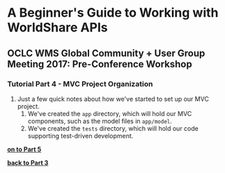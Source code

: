 # A Beginner's Guide to Working with WorldShare APIs
## OCLC WMS Global Community + User Group Meeting 2017: Pre-Conference Workshop
### Tutorial Part 4 - MVC Project Organization

1. Just a few quick notes about how we've started to set up our MVC project.
	1. We've created the `app` directory, which will hold our MVC components, such as the model files in `app/model`.
	2. We've created the `tests` directory, which will hold our code supporting test-driven development.

**[on to Part 5](tutorial-05.md)**

**[back to Part 3](tutorial-03.md)**